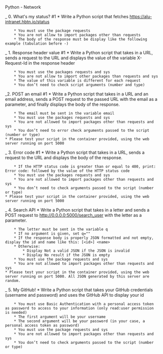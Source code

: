 Python - Network


_ 0. What's my status? #1
    * Write a Python script that fetches https://alu-intranet.hbtn.io/status

        * You must use the package requests
        * You are not allow to import packages other than requests
        * The body of the response must be display like the following example (tabulation before -)

_ 1. Response header value #1
    * Write a Python script that takes in a URL, sends a request to the URL and displays the value of the variable X-Request-Id in the response header

        * You must use the packages requests and sys
        * You are not allow to import other packages than requests and sys
        * The value of this variable is different for each request
        * You don’t need to check script arguments (number and type)

_2. POST an email #1
    * Write a Python script that takes in a URL and an email address, sends a POST request to the passed URL with the email as a parameter, and finally displays the body of the response.

        * The email must be sent in the variable email
        * You must use the packages requests and sys
        * You are not allowed to import packages other than requests and sys
        * You don’t need to error check arguments passed to the script (number or type)
    * Please test your script in the container provided, using the web server running on port 5000

_ 3. Error code #1
    * Write a Python script that takes in a URL, sends a request to the URL and displays the body of the response.

        * If the HTTP status code is greater than or equal to 400, print: Error code: followed by the value of the HTTP status code
        * You must use the packages requests and sys
        * You are not allowed to import packages other than requests and sys
        * You don’t need to check arguments passed to the script (number or type)
    * Please test your script in the container provided, using the web server running on port 5000

_ 4. Search API
    * Write a Python script that takes in a letter and sends a POST request to http://0.0.0.0:5000/search_user with the letter as a parameter.

        * The letter must be sent in the variable q
        * If no argument is given, set q=""
        * If the response body is properly JSON formatted and not empty, display the id and name like this: [<id>] <name>
        * Otherwise:
            * Display Not a valid JSON if the JSON is invalid
            * Display No result if the JSON is empty
        * You must use the package requests and sys
        * You are not allowed to import packages other than requests and sys
    * Please test your script in the container provided, using the web server running on port 5000. All JSON generated by this server are random.

_ 5. My GitHub!
    * Write a Python script that takes your GitHub credentials (username and password) and uses the GitHub API to display your id

        * You must use Basic Authentication with a personal access token as password to access to your information (only read:user permission is needed)
        * The first argument will be your username
        * The second argument will be your password (in your case, a personal access token as password)
        * You must use the package requests and sys
        * You are not allowed to import packages other than requests and sys
        * You don’t need to check arguments passed to the script (number or type)
